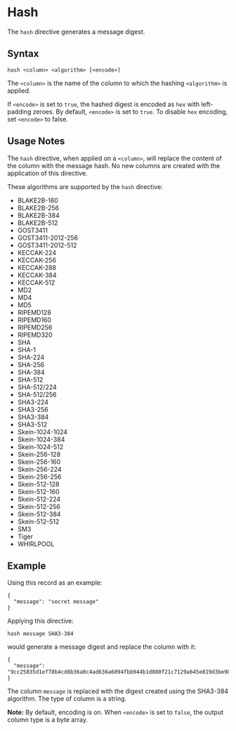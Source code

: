 # Hash

The `hash` directive generates a message digest.


## Syntax
```
hash <column> <algorithm> [<encode>]
```

The `<column>` is the name of the column to which the hashing `<algorithm>` is applied.

If `<encode>` is set to `true`, the hashed digest is encoded as `hex` with left-padding
zeroes. By default, `<encode>` is set to `true`. To disable `hex` encoding, set `<encode>` to
false.


## Usage Notes

The `hash` directive, when applied on a `<column>`, will replace the content of the column
with the message hash. No new columns are created with the application of this directive.

These algorithms are supported by the `hash` directive:

* BLAKE2B-160
* BLAKE2B-256
* BLAKE2B-384
* BLAKE2B-512
* GOST3411
* GOST3411-2012-256
* GOST3411-2012-512
* KECCAK-224
* KECCAK-256
* KECCAK-288
* KECCAK-384
* KECCAK-512
* MD2
* MD4
* MD5
* RIPEMD128
* RIPEMD160
* RIPEMD256
* RIPEMD320
* SHA
* SHA-1
* SHA-224
* SHA-256
* SHA-384
* SHA-512
* SHA-512/224
* SHA-512/256
* SHA3-224
* SHA3-256
* SHA3-384
* SHA3-512
* Skein-1024-1024
* Skein-1024-384
* Skein-1024-512
* Skein-256-128
* Skein-256-160
* Skein-256-224
* Skein-256-256
* Skein-512-128
* Skein-512-160
* Skein-512-224
* Skein-512-256
* Skein-512-384
* Skein-512-512
* SM3
* Tiger
* WHIRLPOOL


## Example

Using this record as an example:
```
{
  "message": "secret message"
}
```

Applying this directive:
```
hash message SHA3-384
```

would generate a message digest and replace the column with it:
```
{
  "message": "9cc25835d1ef78b4cd8b36a0c4ad636a6094fbb944b1d880f21c7129a645e819d3be987e8ae2f0f8d6cbebb8452419ef"
}
```

The column `message` is replaced with the digest created using the SHA3-384 algorithm. The
type of column is a string.

**Note:** By default, encoding is on. When `<encode>` is set to `false`, the output column
type is a byte array.

